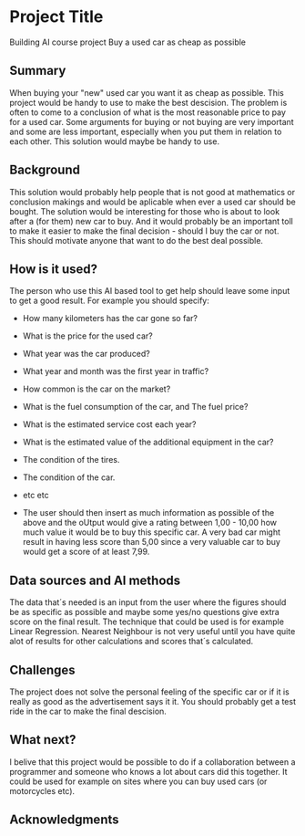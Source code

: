<!-- This is the markdown template for the final project of the Building AI course, 
created by Reaktor Innovations and University of Helsinki. 
Copy the template, paste it to your GitHub README and edit! -->

# Project Title

Building AI course project
Buy a used car as cheap as possible

## Summary

When buying your "new" used car you want it as cheap as possible. This project would be handy to use to make the best descision.
The problem is often to come to a conclusion of what is the most reasonable price to pay for a used car. Some arguments for buying or not buying are very important and some are less important, especially when you put them in relation to each other. This solution would maybe be handy to use.


## Background

This solution would probably help people that is not good at mathematics or conclusion makings and would be aplicable when ever a used car should be bought.
The solution would be interesting for those who is about to look after a (for them) new car to buy. And it would probably be an important toll to make it easier to make the final decision - should I buy the car or not. This should motivate anyone that want to do the best deal possible.


## How is it used?

The person who use this AI based tool to get help should leave some input to get a good result. For example you should specify:
- How many kilometers has the car gone so far?
- What is the price for the used car?
- What year was the car produced?
- What year and month was the first year in traffic?
- How common is the car on the market?
- What is the fuel consumption of the car, and The fuel price?
- What is the estimated service cost each year?
- What is the estimated value of the additional equipment in the car?
- The condition of the tires.
- The condition of the car.
- etc etc

- The user should then insert as much information as possible of the above and the oUtput would give a rating between 1,00 - 10,00 how much value it would be to buy this specific car. A very bad car might result in having less score than 5,00 since a very valuable car to buy would get a score of at least 7,99.


## Data sources and AI methods
The data that´s needed is an input from the user where the figures should be as specific as possible and maybe some yes/no questions give extra score on the final result. The technique that could be used is for example Linear Regression. Nearest Neighbour is not very useful until you have quite alot of results for other calculations and scores that´s calculated.

## Challenges

The project does not solve the personal feeling of the specific car or if it is really as good as the advertisement says it it. You should probably get a test ride in the car to make the final descision.

## What next?

I belive that this project would be possible to do if a collaboration between a programmer and someone who knows a lot about cars did this together. It could be used for example on sites where you can buy used cars (or motorcycles etc).


## Acknowledgments
